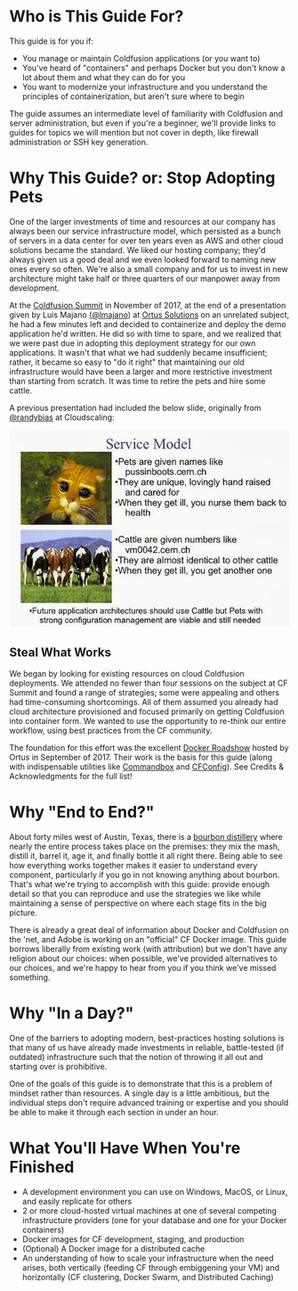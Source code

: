 # Who is This Guide For?

This guide is for you if:

* You manage or maintain Coldfusion applications \(or you want to\)
* You've heard of "containers" and perhaps Docker but you don't know a lot about them and what they can do for you
* You want to modernize your infrastructure and you understand the principles of containerization, but aren't sure where to begin

The guide assumes an intermediate level of familiarity with Coldfusion and server administration, but even if you're a beginner, we'll provide links to guides for topics we will mention but not cover in depth, like firewall administration or SSH key generation.

# Why This Guide? or: Stop Adopting Pets

One of the larger investments of time and resources at our company has always been our service infrastructure model, which persisted as a bunch of servers in a data center for over ten years even as AWS and other cloud solutions became the standard. We liked our hosting company; they'd always given us a good deal and we even looked forward to naming new ones every so often. We're also a small company and for us to invest in new architecture might take half or three quarters of our manpower away from development.

At the [Coldfusion Summit](https://twitter.com/hashtag/CFSummit2017?src=hash) in November of 2017, at the end of a presentation given by Luis Majano \([@lmajano](https://twitter.com/lmajano)\)  at [Ortus Solutions](https://www.ortussolutions.com/) on an unrelated subject, he had a few minutes left and decided to containerize and deploy the demo application he'd written. He did so with time to spare, and we realized that we were past due in adopting this deployment strategy for our own applications. It wasn't that what we had suddenly became insufficient; rather, it became so easy to "do it right" that maintaining our old infrastructure would have been a larger and more restrictive investment than starting from scratch. It was time to retire the pets and hire some cattle.

A previous presentation had included the below slide, originally from [@randybias](https://www.slideshare.net/randybias/the-cloud-revolution-cyber-press-forum-philippines) at Cloudscaling:

![](/assets/servers_pets_or_cattle.jpg)

## Steal What Works

We began by looking for existing resources on cloud Coldfusion deployments. We attended no fewer than four sessions on the subject at CF Summit and found a range of strategies; some were appealing and others had time-consuming shortcomings.  All of them assumed you already had cloud architecture provisioned and focused primarily on getting Coldfusion into container form. We wanted to use the opportunity to re-think our entire workflow, using best practices from the CF community.

The foundation for this effort was the excellent [Docker Roadshow](https://www.ortussolutions.com/events/container-roadshow-2017) hosted by Ortus in September of 2017. Their work is the basis for this guide \(along with indispensable utilities like [Commandbox](https://www.ortussolutions.com/products/commandbox) and [CFConfig](https://www.forgebox.io/view/commandbox-cfconfig)\).  See Credits & Acknowledgments for the full list!

# Why "End to End?"

About forty miles west of Austin, Texas, there is a [bourbon distillery](http://www.garrisonbros.com/) where nearly the entire process takes place on the premises: they mix the mash, distill it, barrel it, age it, and finally bottle it all right there. Being able to see how everything works together makes it easier to understand every component, particularly if you go in not knowing anything about bourbon.  That's what we're trying to accomplish with this guide: provide enough detail so that you can reproduce and use the strategies we like while maintaining a sense of perspective on where each stage fits in the big picture.

There is already a great deal of information about Docker and Coldfusion on the 'net, and Adobe is working on an "official" CF Docker image. This guide borrows liberally from existing work \(with attribution\) but we don't have any religion about our choices: when possible, we've provided alternatives to our choices, and we're happy to hear from you if you think we've missed something.

# Why "In a Day?"

One of the barriers to adopting modern, best-practices hosting solutions is that many of us have already made investments in reliable, battle-tested \(if outdated\) infrastructure such that the notion of throwing it all out and starting over is prohibitive.

One of the goals of this guide is to demonstrate that this is a problem of mindset rather than resources.  A single day is a little ambitious, but the individual steps don't require advanced training or expertise and you should be able to make it through each section in under an hour.

# What You'll Have When You're Finished

* A development environment you can use on Windows, MacOS, or Linux, and easily replicate for others
* 2 or more cloud-hosted virtual machines at one of several competing infrastructure providers \(one for your database and one for your Docker containers\)
* Docker images for CF development, staging, and production
* \(Optional\) A Docker image for a distributed cache
* An understanding of how to scale your infrastructure when the need arises, both vertically \(feeding CF through embiggening your VM\) and horizontally \(CF clustering, Docker Swarm, and Distributed Caching\)



